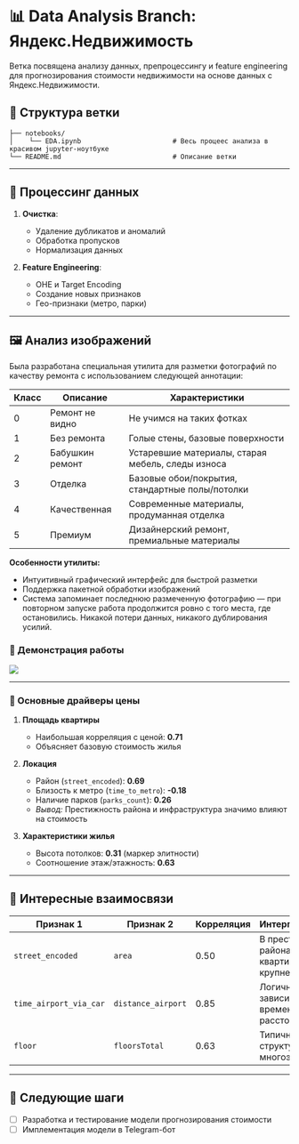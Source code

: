 # 📊 Data Analysis Branch: Яндекс.Недвижимость

Ветка посвящена анализу данных, препроцессингу и feature engineering для прогнозирования стоимости недвижимости на основе данных с Яндекс.Недвижимости.


## 📂 Структура ветки

    ├── notebooks/           
    │    └── EDA.ipynb                       # Весь процеес анализа в красивом jupyter-ноутбуке
    └── README.md                            # Описание ветки

---

## 🔧 Процессинг данных  
1. **Очистка**:
   - Удаление дубликатов и аномалий
   - Обработка пропусков
   - Нормализация данных

2. **Feature Engineering**:
   - OHE и Target Encoding
   - Создание новых признаков
   - Гео-признаки (метро, парки)

---

## 🖼️ Анализ изображений

Была разработана специальная утилита для разметки фотографий по качеству ремонта с использованием следующей аннотации:

| Класс | Описание | Характеристики |
|-------|----------|----------------|
| 0 | Ремонт не видно | Не учимся на таких фотках |
| 1 | Без ремонта | Голые стены, базовые поверхности |
| 2 | Бабушкин ремонт | Устаревшие материалы, старая мебель, следы износа |
| 3 | Отделка | Базовые обои/покрытия, стандартные полы/потолки |
| 4 | Качественная | Современные материалы, продуманная отделка |
| 5 | Премиум | Дизайнерский ремонт, премиальные материалы |

**Особенности утилиты:**
- Интуитивный графический интерфейс для быстрой разметки
- Поддержка пакетной обработки изображений
- Система запоминает последнюю размеченную фотографию — при повторном запуске работа продолжится ровно с того места, где остановились. Никакой потери данных, никакого дублирования усилий.

### 🎥 Демонстрация работы
![](report/image_tagging_demo.gif)

---

### 🏡 Основные драйверы цены
1. **Площадь квартиры**  
   - Наибольшая корреляция с ценой: **0.71**  
   - Объясняет базовую стоимость жилья

2. **Локация**  
   - Район (`street_encoded`): **0.69**  
   - Близость к метро (`time_to_metro`): **-0.18**  
   - Наличие парков (`parks_count`): **0.26**  
   - *Вывод:* Престижность района и инфраструктура значимо влияют на стоимость

3. **Характеристики жилья**  
   - Высота потолков: **0.31** (маркер элитности)  
   - Соотношение этаж/этажность: **0.63**  

---

## 🎯 Интересные взаимосвязи
| Признак 1 | Признак 2 | Корреляция | Интерпретация |
|------------|------------|------------|---------------|
| `street_encoded` | `area` | 0.50 | В престижных районах квартиры крупнее |
| `time_airport_via_car` | `distance_airport` | 0.85 | Логичная зависимость времени от расстояния |
| `floor` | `floorsTotal` | 0.63 | Типичная структура многоэтажек |

---

## 📌 Следующие шаги
- [ ] Разработка и тестирование модели прогнозирования стоимости  
- [ ] Имплементация модели в Telegram-бот
